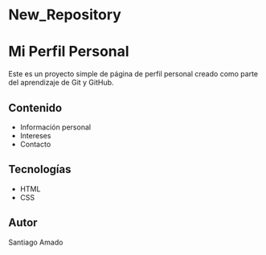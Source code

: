 
# New_Repository

# Mi Perfil Personal

Este es un proyecto simple de página de perfil personal creado como parte del aprendizaje de Git y GitHub.

## Contenido
- Información personal
- Intereses
- Contacto

## Tecnologías
- HTML
- CSS

## Autor
Santiago Amado


